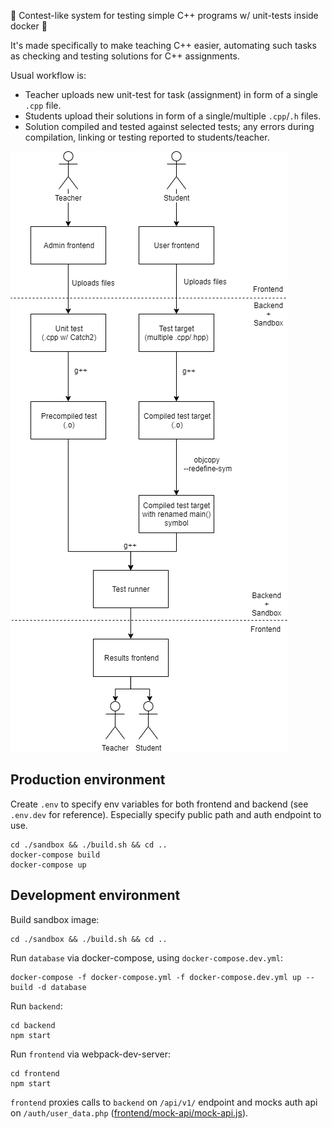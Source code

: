 🔑 Contest-like system for testing simple C++ programs w/ unit-tests inside docker 🐳

It's made specifically to make teaching C++ easier,
automating such tasks as checking and testing solutions for C++ assignments.

Usual workflow is:

* Teacher uploads new unit-test for task (assignment) in form of a single `.cpp` file.
* Students upload their solutions in form of a single/multiple `.cpp`/`.h` files.
* Solution compiled and tested against selected tests; any errors during compilation, linking or testing reported to students/teacher.

![Workflow](./docs/workflow.png)

## Production environment

Create `.env` to specify env variables for both frontend and backend (see `.env.dev` for reference).
Especially specify public path and auth endpoint to use.

```shell script
cd ./sandbox && ./build.sh && cd ..
docker-compose build
docker-compose up
```

## Development environment

Build sandbox image:
```shell script
cd ./sandbox && ./build.sh && cd ..
```

Run `database` via docker-compose, using `docker-compose.dev.yml`:

```shell script
docker-compose -f docker-compose.yml -f docker-compose.dev.yml up --build -d database
```

Run `backend`:
```shell script
cd backend
npm start
```

Run `frontend` via webpack-dev-server:
```shell script
cd frontend
npm start
```

`frontend` proxies calls to `backend` on `/api/v1/` endpoint and mocks auth api on `/auth/user_data.php` ([frontend/mock-api/mock-api.js](backend/test/mock/auth/mock-auth-handler.js)).

